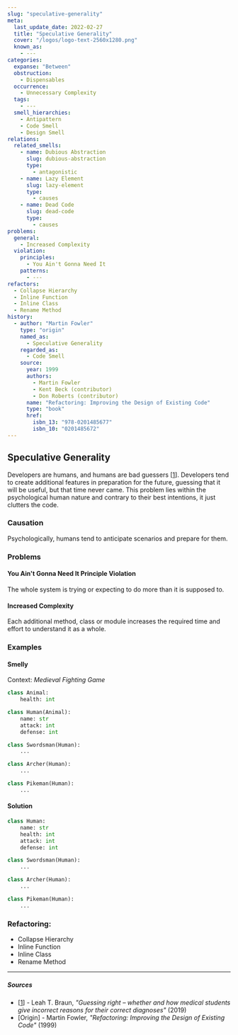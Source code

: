 ```yaml
---
slug: "speculative-generality"
meta:
  last_update_date: 2022-02-27
  title: "Speculative Generality"
  cover: "/logos/logo-text-2560x1280.png"
  known_as:
    - ---
categories:
  expanse: "Between"
  obstruction:
    - Dispensables
  occurrence:
    - Unnecessary Complexity
  tags:
    - ---
  smell_hierarchies:
    - Antipattern
    - Code Smell
    - Design Smell
relations:
  related_smells:
    - name: Dubious Abstraction
      slug: dubious-abstraction
      type:
        - antagonistic
    - name: Lazy Element
      slug: lazy-element
      type:
        - causes
    - name: Dead Code
      slug: dead-code
      type:
        - causes
problems:
  general:
    - Increased Complexity
  violation:
    principles:
      - You Ain't Gonna Need It
    patterns:
      - ---
refactors:
  - Collapse Hierarchy
  - Inline Function
  - Inline Class
  - Rename Method
history:
  - author: "Martin Fowler"
    type: "origin"
    named_as:
      - Speculative Generality
    regarded_as:
      - Code Smell
    source:
      year: 1999
      authors:
        - Martin Fowler
        - Kent Beck (contributor)
        - Don Roberts (contributor)
      name: "Refactoring: Improving the Design of Existing Code"
      type: "book"
      href:
        isbn_13: "978-0201485677"
        isbn_10: "0201485672"
---
```


## Speculative Generality

Developers are humans, and humans are bad guessers [[1](#sources)]. Developers tend to create additional features in preparation for the future, guessing that it will be useful, but that time never came. This problem lies within the psychological human nature and contrary to their best intentions, it just clutters the code.

### Causation

Psychologically, humans tend to anticipate scenarios and prepare for them.

### Problems

#### **You Ain't Gonna Need It Principle Violation**

The whole system is trying or expecting to do more than it is supposed to.

#### **Increased Complexity**

Each additional method, class or module increases the required time and effort to understand it as a whole.

### Examples

<div class="example-block">

#### Smelly

Context: _Medieval Fighting Game_

```py
class Animal:
    health: int

class Human(Animal):
    name: str
    attack: int
    defense: int

class Swordsman(Human):
    ...

class Archer(Human):
    ...

class Pikeman(Human):
    ...

```

#### Solution

```py
class Human:
    name: str
    health: int
    attack: int
    defense: int

class Swordsman(Human):
    ...

class Archer(Human):
    ...

class Pikeman(Human):
    ...
```

</div>

### Refactoring:

- Collapse Hierarchy
- Inline Function
- Inline Class
- Rename Method

---

##### Sources

- [[1](#sources)] - Leah T. Braun, _"Guessing right – whether and how medical students give incorrect reasons for their correct diagnoses"_ (2019)
- [Origin] - Martin Fowler, _"Refactoring: Improving the Design of Existing Code"_ (1999)
